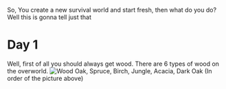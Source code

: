 So, You create a new survival world and start fresh, then what do you do? Well this is gonna tell just that

# Day 1

Well, first of all you should always get wood. There are 6 types of wood on the overworld.
![Wood](https://vignette2.wikia.nocookie.net/minecraft/images/a/ad/Wooden_plank_set.png/revision/latest?cb=20120329232200)
Oak, Spruce, Birch, Jungle, Acacia, Dark Oak (In order of the picture above)
